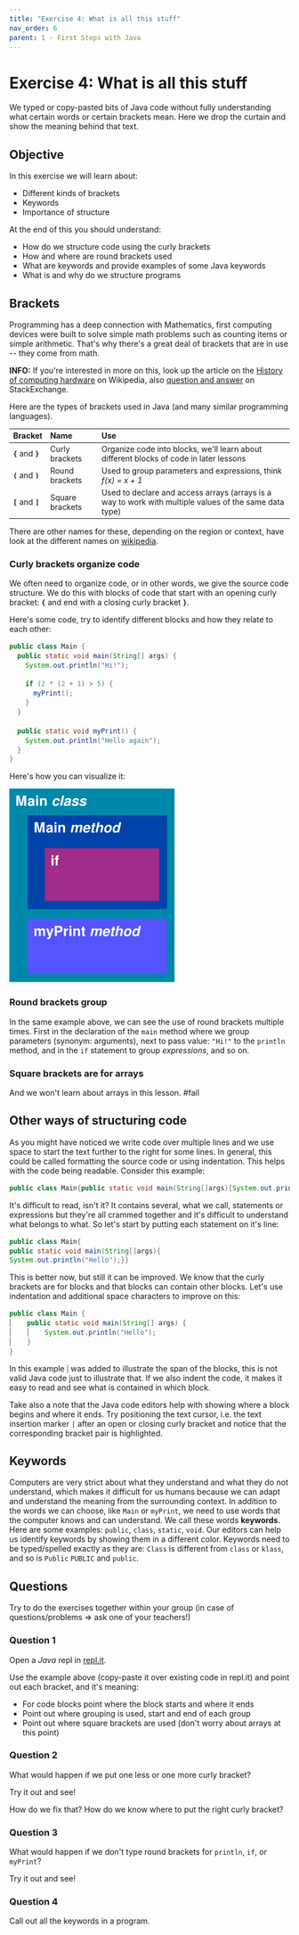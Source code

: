 ```yaml
---
title: "Exercise 4: What is all this stuff"
nav_order: 6
parent: 1 - First Steps with Java
---
```


# Exercise 4: What is all this stuff

We typed or copy-pasted bits of Java code without fully understanding what certain words or certain brackets mean. Here we drop the curtain and show the meaning behind that text.

## Objective

In this exercise we will learn about:
 * Different kinds of brackets
 * Keywords
 * Importance of structure

At the end of this you should understand:
 * How do we structure code using the curly brackets
 * How and where are round brackets used
 * What are keywords and provide examples of some Java keywords
 * What is and why do we structure programs

## Brackets

Programming has a deep connection with Mathematics, first computing devices were built to solve simple math problems such as counting items or simple arithmetic. That's why there's a great deal of brackets that are in use -- they come from math.

**INFO:** If you're interested in more on this, look up the article on the [History of computing hardware](https://en.wikipedia.org/wiki/History_of_computing_hardware) on Wikipedia, also [question and answer](https://softwareengineering.stackexchange.com/questions/136987/what-does-mathematics-have-to-do-with-programming) on StackExchange.

Here are the types of brackets used in Java (and many similar programming languages).

| Bracket             | Name            | Use                                                                                             |
|:--------------------|:----------------|:------------------------------------------------------------------------------------------------|
| **`{`** and **`}`** | Curly brackets  | Organize code into blocks, we'll learn about different blocks of code in later lessons                |
| **`(`** and **`)`** | Round brackets  | Used to group parameters and expressions, think _f(x) = x + 1_                                        |
| **`[`** and **`]`** | Square brackets | Used to declare and access arrays (arrays is a way to work with multiple values of the same data type)|

There are other names for these, depending on the region or context, have look at the different names on [wikipedia](https://en.wikipedia.org/wiki/Bracket#Names_for_various_bracket_symbols).

### Curly brackets organize code

We often need to organize code, or in other words, we give the source code structure. We do this with blocks of code that start with an opening curly bracket: **`{`** and end with a closing curly bracket **`}`**.

Here's some code, try to identify different blocks  and how they relate to each other:

```java
public class Main {
  public static void main(String[] args) {
    System.out.println("Hi!");

    if (2 * (2 + 1) > 5) {
      myPrint();
    }
  }

  public static void myPrint() {
    System.out.println("Hello again");
  }
}
```

Here's how you can visualize it:

![Blocks of code in our example](blocks.png)


### Round brackets group

In the same example above, we can see the use of round brackets multiple times. First in the declaration of the `main` method where we group parameters (synonym: arguments), next to pass value: `"Hi!"` to the `println` method, and in the `if` statement to group _expressions_, and so on.


### Square brackets are for arrays

And we won't learn about arrays in this lesson. #fail

## Other ways of structuring code

As you might have noticed we write code over multiple lines and we use space to start the text further to the right for some lines. In general, this could be called formatting the source code or using indentation. This helps with the code being readable. Consider this example:

```java
public class Main{public static void main(String[]args){System.out.println("Hello")}}
```

It's difficult to read, isn't it? It contains several, what we call, statements or expressions but they're all crammed together and it's difficult to understand what belongs to what. So let's start by putting each statement on it's line:

```java
public class Main{
public static void main(String[]args){
System.out.println("Hello");}}
```

This is better now, but still it can be improved. We know that the curly brackets are for blocks and that blocks can contain other blocks. Let's use indentation and additional space characters to improve on this:


```java
public class Main {
⸽    public static void main(String[] args) {
⸽    ⸽    System.out.println("Hello");
⸽    }
}
```

In this example `⸽` was added to illustrate the span of the blocks, this is not valid Java code just to illustrate that. If we also indent the code, it makes it easy to read and see what is contained in which block.

Take also a note that the Java code editors help with showing where a block begins and where it ends. Try positioning the text cursor, i.e. the text insertion marker `|` after an open or closing curly bracket and notice that the corresponding bracket pair is highlighted.

## Keywords

Computers are very strict about what they understand and what they do not understand, which makes it difficult for us humans because we can adapt and understand the meaning from the surrounding context. In addition to the words we can choose, like `Main` or `myPrint`, we need to use words that the computer knows and can understand. We call these words **keywords**. Here are some examples: `public`, `class`, `static`, `void`. Our editors can help us identify keywords by showing them in a different color. Keywords need to be typed/spelled exactly as they are: `Class` is different from `class` or `klass`, and so is `Public` `PUBLIC` and `public`.

## Questions
Try to do the exercises together within your group (in case of questions/problems => ask one of your teachers!)

### Question 1
Open a *Java* repl in [repl.it](https://repl.it/).

Use the example above (copy-paste it over existing code in repl.it) and point out each bracket, and it's meaning:

 * For code blocks point where the block starts and where it ends
 * Point out where grouping is used, start and end of each group
 * Point out where square brackets are used (don't worry about arrays at this point)

### Question 2
What would happen if we put one less or one more curly bracket?

Try it out and see!

How do we fix that? How do we know where to put the right curly bracket?

### Question 3
What would happen if we don't type round brackets for `println`, `if`, or `myPrint`?

Try it out and see!

### Question 4
Call out all the keywords in a program.
